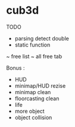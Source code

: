# cub3d

TODO

- parsing detect double
- static function

~ free list
~ all free tab

Bonus :
- HUD
- minimap/HUD rezise
- minimap clean
- floorcasting clean
- life
- more object
- object collision
